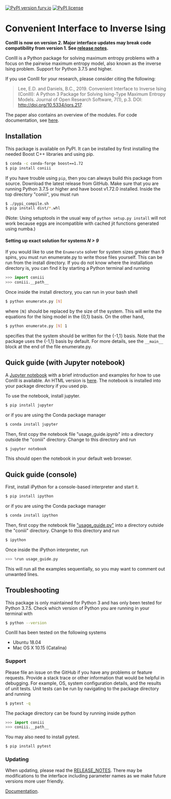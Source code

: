 [![PyPI version fury.io](https://badge.fury.io/py/coniii.svg)](https://pypi.python.org/pypi/coniii/) [![PyPI license](https://img.shields.io/pypi/l/coniii.svg)](https://pypi.python.org/pypi/coniii/)

# Convenient Interface to Inverse Ising

**ConIII is now on version 2. Major interface updates may break code compatibility from
version 1.  See [release
notes](https://github.com/eltrompetero/coniii/blob/py3/RELEASE_NOTES "release notes").**

ConIII is a Python package for solving maximum entropy problems with a focus on the
pairwise maximum entropy model, also known as the inverse Ising problem. Support for
Python 3.7.5 and higher.

If you use ConIII for your research, please consider citing the following:
> Lee, E.D. and Daniels, B.C., 2019. Convenient Interface to Inverse Ising (ConIII): A
> Python 3 Package for Solving Ising-Type Maximum Entropy Models. Journal of Open Research
> Software, 7(1), p.3. DOI: http://doi.org/10.5334/jors.217.

The paper also contains an overview of the modules. For code documentation, see
[here](https://eddielee.co/coniii/index.html "Documentation").

## Installation

This package is available on PyPI. It can be installed by first installing the needed
Boost C++ libraries and using pip.
```bash
$ conda -c conda-forge boost==1.72
$ pip install coniii
```
If you have trouble using `pip`, then you can always build this package from
source.  Download the latest release from GitHub. Make sure that you are running Python
3.7.5 or higher and have boost v1.72.0 installed. Inside the top directory "coniii", you
must run 
```bash
$ ./pypi_compile.sh
$ pip install dist/*.whl
```
(Note: Using setuptools in the usual way of `python
setup.py install` will not work because eggs are incompatible with cached jit functions
generated using numba.)

#### Setting up exact solution for systems *N > 9*
If you would like to use the `Enumerate` solver for system sizes greater than 9 spins, you
must run enumerate.py to write those files yourself. This can be run from the install
directory.  If you do not know where the installation directory is, you can find it by
starting a Python terminal and running
```python
>>> import coniii
>>> coniii.__path__
```

Once inside the install directory, you can run in your bash shell
```bash
$ python enumerate.py [N]
```

where `[N]` should be replaced by the size of the system. This will write the equations
for the Ising model in the {0,1} basis. On the other hand,

```bash
$ python enumerate.py [N] 1
```

specifies that the system should be written for the {-1,1} basis. Note that the package
uses the {-1,1} basis by default. For more details, see the `__main__` block at the end of
the file enumerate.py.

## Quick guide (with Jupyter notebook)

A [Jupyter
notebook](https://github.com/eltrompetero/coniii/blob/py3/ipynb/usage_guide.ipynb) with a
brief introduction and examples for how to use ConIII is available. An HTML version is
[here](https://github.com/eltrompetero/coniii/blob/py3/ipynb/usage_guide.html). The
notebook is installed into your package directory if you used pip.

To use the notebook, install jupyter. 
```bash
$ pip install jupyter
```
or if you are using the Conda package manager
```bash
$ conda install jupyter
```

Then, first copy the notebook file "usage_guide.ipynb" into a directory outside the
"coniii" directory.  Change to this directory and run
```bash
$ jupyter notebook
```

This should open the notebook in your default web browser.

## Quick guide (console)

First, install iPython for a console-based interpreter and start it.
```bash
$ pip install ipython
```
or if you are using the Conda package manager
```bash
$ conda install ipython
```

Then, first copy the notebook file
["usage_guide.py"](https://github.com/eltrompetero/coniii/blob/py3/ipynb/usage_guide.py)
into a directory outside the "coniii" directory.  Change to this directory and run
```bash
$ ipython
```

Once inside the iPython interpreter, run
```python
>>> %run usage_guide.py
```
This will run all the examples sequentially, so you may want to comment out unwanted lines.

## Troubleshooting

This package is only maintained for Python 3 and has only been tested for Python
3.7.5. Check which version of Python you are running in your terminal with 
```bash
$ python --version
```

ConIII has been tested on the following systems
* Ubuntu 18.04
* Mac OS X 10.15 (Catalina)

### Support

Please file an issue on the GitHub if you have any problems or feature requests. Provide a
stack trace or other information that would be helpful in debugging. For example, OS,
system configuration details, and the results of unit tests. Unit tests can be run by
navigating to the package directory and running

```bash
$ pytest -q
```

The package directory can be found by running inside python
```python
>>> import coniii
>>> coniii.__path__
```

You may also need to install pytest.
```bash
$ pip install pytest
```

### Updating

When updating, please read the [RELEASE_NOTES](https://github.com/eltrompetero/coniii/blob/py3/RELEASE_NOTES). There may
be modifications to the interface including parameter names as we make future versions
more user friendly.

[Documentation](https://eddielee.co/coniii/index.html "Documentation").
